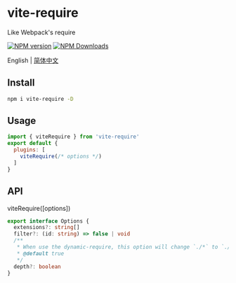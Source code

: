 # vite-require

Like Webpack's require

[![NPM version](https://img.shields.io/npm/v/vite-require.svg)](https://npmjs.org/package/vite-require)
[![NPM Downloads](https://img.shields.io/npm/dm/vite-require.svg?style=flat)](https://npmjs.org/package/vite-require)

English | [简体中文](https://github.com/vite-plugin/vite-require/blob/main/README.zh-CN.md)

## Install

```bash
npm i vite-require -D
```

## Usage

```js
import { viteRequire } from 'vite-require'
export default {
  plugins: [
    viteRequire(/* options */)
  ]
}
```

## API

viteRequire([options])

```ts
export interface Options {
  extensions?: string[]
  filter?: (id: string) => false | void
  /**
   * When use the dynamic-require, this option will change `./*` to `./** /*`
   * @default true
   */
  depth?: boolean
}
```
